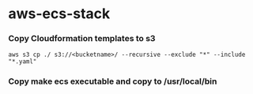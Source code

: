 # aws-ecs-stack

### Copy Cloudformation templates to s3

```
aws s3 cp ./ s3://<bucketname>/ --recursive --exclude "*" --include "*.yaml"
```

### Copy make ecs executable and copy to /usr/local/bin


